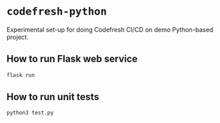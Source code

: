# `codefresh-python`

Experimental set-up for doing Codefresh CI/CD on demo Python-based project.

## How to run Flask web service

```bash
flask run
```

## How to run unit tests

```bash
python3 test.py
```
